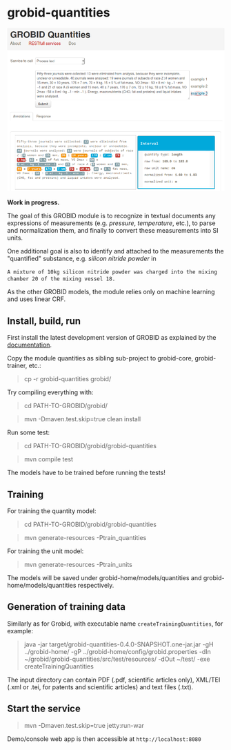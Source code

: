 # grobid-quantities

![GROBID Quantity Demo](doc/img/Screenshot.png)

__Work in progress.__

The goal of this GROBID module is to recognize in textual documents any expressions of measurements (e.g. _pressure_, _temperature_, etc.), to parse and normalization them, and finally to convert these measurements into SI units. 

One additional goal is also to identify and attached to the measurements the "quantified" substance, e.g. _silicon nitride powder_ in 

```
A mixture of 10kg silicon nitride powder was charged into the mixing chamber 20 of the mixing vessel 18.
```

As the other GROBID models, the module relies only on machine learning and uses linear CRF. 

## Install, build, run

First install the latest development version of GROBID as explained by the [documentation](http://grobid.readthedocs.org).

Copy the module quantities as sibling sub-project to grobid-core, grobid-trainer, etc.:
> cp -r grobid-quantities grobid/

Try compiling everything with:
> cd PATH-TO-GROBID/grobid/

> mvn -Dmaven.test.skip=true clean install

Run some test: 
> cd PATH-TO-GROBID/grobid/grobid-quantities

> mvn compile test

The models have to be trained before running the tests!

## Training

For training the quantity model:
> cd PATH-TO-GROBID/grobid/grobid-quantities

> mvn generate-resources -Ptrain_quantities

For training the unit model:

> mvn generate-resources -Ptrain_units

The models will be saved under grobid-home/models/quantities and grobid-home/models/quantities respectively.

## Generation of training data

Similarly as for Grobid, with executable name ```createTrainingQuantities```, for example: 

> java -jar target/grobid-quantities-0.4.0-SNAPSHOT.one-jar.jar -gH ../grobid-home/ -gP ../grobid-home/config/grobid.properties -dIn ~/grobid/grobid-quantities/src/test/resources/ -dOut ~/test/ -exe createTrainingQuantities

The input directory can contain PDF (.pdf, scientific articles only), XML/TEI (.xml or .tei, for patents and scientific articles) and text files (.txt).


## Start the service

> mvn -Dmaven.test.skip=true jetty:run-war

Demo/console web app is then accessible at ```http://localhost:8080```

